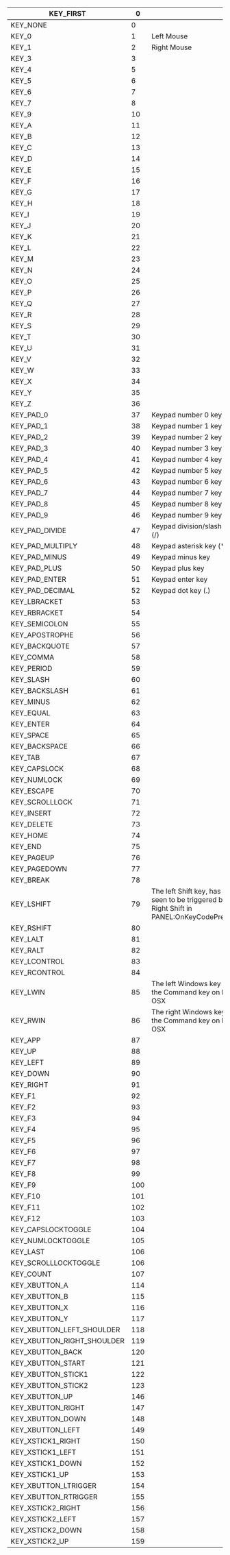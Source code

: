 | KEY_FIRST  | 0  |   |
| ------------ | ------------ | ------------ |
| KEY_NONE  | 0  |   |
| KEY_0  | 1  | Left Mouse  |
| KEY_1  | 2  | Right Mouse  |
| KEY_3  | 3  |   |
| KEY_4  | 5  |   |
| KEY_5  | 6  |   |
| KEY_6  | 7  |   |
| KEY_7  | 8  |   |
| KEY_9  | 10  |   |
| KEY_A  | 11  |   |
| KEY_B  | 12  |   |
| KEY_C  | 13  |   |
| KEY_D | 14 |  |
| KEY_E | 15 |  |
| KEY_F | 16 |  |
| KEY_G | 17 |  |
| KEY_H | 18 |  |
| KEY_I | 19 |  |
| KEY_J | 20 |  |
| KEY_K | 21 |  |
| KEY_L | 22 |  |
| KEY_M | 23 |  |
| KEY_N | 24 |  |
| KEY_O | 25 |  |
| KEY_P | 26 |  |
| KEY_Q | 27 |  |
| KEY_R | 28 |  |
| KEY_S | 29 |  |
| KEY_T | 30 |  |
| KEY_U | 31 |  |
| KEY_V | 32 |  |
| KEY_W | 33 |  |
| KEY_X | 34 |  |
| KEY_Y | 35 |  |
| KEY_Z | 36 |  |
| KEY_PAD_0 | 37 | Keypad number 0 key |
| KEY_PAD_1 | 38 | Keypad number 1 key |
| KEY_PAD_2 | 39 | Keypad number 2 key |
| KEY_PAD_3 | 40 | Keypad number 3 key |
| KEY_PAD_4 | 41 | Keypad number 4 key |
| KEY_PAD_5 | 42 | Keypad number 5 key |
| KEY_PAD_6 | 43 | Keypad number 6 key |
| KEY_PAD_7 | 44 | Keypad number 7 key |
| KEY_PAD_8 | 45 | Keypad number 8 key |
| KEY_PAD_9 | 46 | Keypad number 9 key |
| KEY_PAD_DIVIDE | 47 | Keypad division/slash key (/) |
| KEY_PAD_MULTIPLY | 48 | Keypad asterisk key (*) |
| KEY_PAD_MINUS | 49 | Keypad minus key |
| KEY_PAD_PLUS | 50 | Keypad plus key |
| KEY_PAD_ENTER | 51 | Keypad enter key |
| KEY_PAD_DECIMAL | 52 | Keypad dot key (.) |
| KEY_LBRACKET | 53 |  |
| KEY_RBRACKET | 54 |  |
| KEY_SEMICOLON | 55 |  |
| KEY_APOSTROPHE | 56 |  |
| KEY_BACKQUOTE | 57 |  |
| KEY_COMMA | 58 |  |
| KEY_PERIOD | 59 |  |
| KEY_SLASH | 60 |  |
| KEY_BACKSLASH | 61 |  |
| KEY_MINUS | 62 |  |
| KEY_EQUAL | 63 |  |
| KEY_ENTER | 64 |  |
| KEY_SPACE | 65 |  |
| KEY_BACKSPACE | 66 |  |
| KEY_TAB | 67 |  |
| KEY_CAPSLOCK | 68 |  |
| KEY_NUMLOCK | 69 |  |
| KEY_ESCAPE | 70 |  |
| KEY_SCROLLLOCK | 71 |  |
| KEY_INSERT | 72 |  |
| KEY_DELETE | 73 |  |
| KEY_HOME | 74 |  |
| KEY_END | 75 |  |
| KEY_PAGEUP | 76 |  |
| KEY_PAGEDOWN | 77 |  |
| KEY_BREAK | 78 |  |
| KEY_LSHIFT | 79 | The left Shift key, has been seen to be triggered by Right Shift in <page>PANEL:OnKeyCodePressed</page> |
| KEY_RSHIFT | 80 |  |
| KEY_LALT | 81 |  |
| KEY_RALT | 82 |  |
| KEY_LCONTROL | 83 |  |
| KEY_RCONTROL | 84 |  |
| KEY_LWIN | 85 | The left Windows key or the Command key on Mac OSX |
| KEY_RWIN | 86 | The right Windows key or the Command key on Mac OSX |
| KEY_APP | 87 |  |
| KEY_UP | 88 |  |
| KEY_LEFT | 89 |  |
| KEY_DOWN | 90 |  |
| KEY_RIGHT | 91 |  |
| KEY_F1 | 92 |  |
| KEY_F2 | 93 |  |
| KEY_F3 | 94 |  |
| KEY_F4 | 95 |  |
| KEY_F5 | 96 |  |
| KEY_F6 | 97 |  |
| KEY_F7 | 98 |  |
| KEY_F8 | 99 |  |
| KEY_F9 | 100 |  |
| KEY_F10 | 101 |  |
| KEY_F11 | 102 |  |
| KEY_F12 | 103 |  |
| KEY_CAPSLOCKTOGGLE | 104 |  |
| KEY_NUMLOCKTOGGLE | 105 |  |
| KEY_LAST | 106 |  |
| KEY_SCROLLLOCKTOGGLE | 106 |  |
| KEY_COUNT | 107 |  |
| KEY_XBUTTON_A | 114 |  |
| KEY_XBUTTON_B | 115 |  |
| KEY_XBUTTON_X | 116 |  |
| KEY_XBUTTON_Y | 117 |  |
| KEY_XBUTTON_LEFT_SHOULDER | 118 |  |
| KEY_XBUTTON_RIGHT_SHOULDER | 119 |  |
| KEY_XBUTTON_BACK | 120 |  |
| KEY_XBUTTON_START | 121 |  |
| KEY_XBUTTON_STICK1 | 122 |  |
| KEY_XBUTTON_STICK2 | 123 |  |
| KEY_XBUTTON_UP | 146 |  |
| KEY_XBUTTON_RIGHT | 147 |  |
| KEY_XBUTTON_DOWN | 148 |  |
| KEY_XBUTTON_LEFT | 149 |  |
| KEY_XSTICK1_RIGHT | 150 |  |
| KEY_XSTICK1_LEFT | 151 |  |
| KEY_XSTICK1_DOWN | 152 |  |
| KEY_XSTICK1_UP | 153 |  |
| KEY_XBUTTON_LTRIGGER | 154 |  |
| KEY_XBUTTON_RTRIGGER | 155 |  |
| KEY_XSTICK2_RIGHT | 156 |  |
| KEY_XSTICK2_LEFT | 157 |  |
| KEY_XSTICK2_DOWN | 158 |  |
| KEY_XSTICK2_UP | 159 |  |
